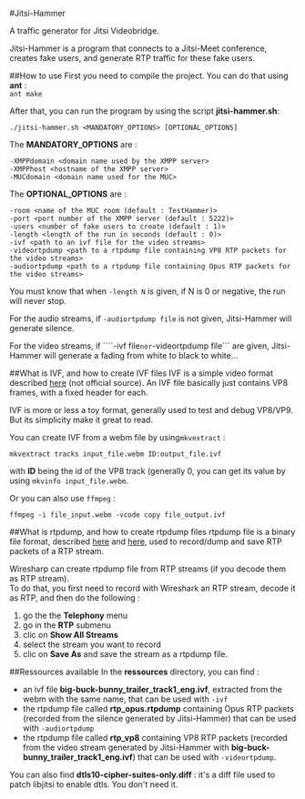 #Jitsi-Hammer

A traffic generator for Jitsi Videobridge.

Jitsi-Hammer is a program that connects to a Jitsi-Meet conference, creates fake users, and generate RTP traffic for these fake users.

##How to use
First you need to compile the project. You can do that using **ant** :  
```ant make```

After that, you can run the program by using the script **jitsi-hammer.sh**:

```./jitsi-hammer.sh <MANDATORY_OPTIONS> [OPTIONAL_OPTIONS]```

The **MANDATORY_OPTIONS** are :

```
-XMPPdomain <domain name used by the XMPP server>
-XMPPhost <hostname of the XMPP server>
-MUCdomain <domain name used for the MUC>
```

The **OPTIONAL_OPTIONS** are :

```
-room <name of the MUC room (default : TestHammer)>
-port <port number of the XMPP server (default : 5222)>
-users <number of fake users to create (default : 1)>
-length <length of the run in seconds (default : 0)>
-ivf <path to an ivf file for the video streams>
-videortpdump <path to a rtpdump file containing VP8 RTP packets for the video streams>
-audiortpdump <path to a rtpdump file containing Opus RTP packets for the video streams>
```

You must know that when ```-length N``` is given, if N is 0 or negative, the run will never stop.

For the audio streams, if ```-audiortpdump file``` is not given, Jitsi-Hammer will generate silence.

For the video streams, if ````-ivf file``` nor ```-videortpdump file``` are given, Jitsi-Hammer will generate a fading from white to black to white...

##What is IVF, and how to create IVF files
IVF is a simple video format described [here](http://wiki.multimedia.cx/index.php?title=IVF) (not official source). An IVF file basically just contains VP8 frames, with a fixed header for each.

IVF is more or less a toy format, generally used to test and debug VP8/VP9. But its simplicity make it great to read.

You can create IVF from a webm file by using```mkvextract``` :
```
mkvextract tracks input_file.webm ID:output_file.ivf
```
with **ID** being the id of the VP8 track (generally 0, you can get its value by using ```mkvinfo input_file.webm```.

Or you can also use ```ffmpeg``` :
```
ffmpeg -i file_input.webm -vcode copy file_output.ivf
```

##What is rtpdump, and how to create rtpdump files
rtpdump file is a binary file format, described [here](http://wiki.wireshark.org/rtpdump) and [here](http://www.cs.columbia.edu/irt/software/rtptools/), used to record/dump and save RTP packets of a RTP stream.

Wiresharp can create rtpdump file from RTP streams (if you decode them as RTP stream).  
To do that, you first need to record with Wireshark an RTP stream, decode it as RTP, and then do the following :  
 1. go the the **Telephony** menu
 2. go in the **RTP** submenu
 3. clic on **Show All Streams**
 4. select the stream you want to record
 5. clic on **Save As** and save the stream as a rtpdump file.

##Ressources available
In the **ressources** directory, you can find :
 - an ivf file **big-buck-bunny_trailer_track1_eng.ivf**, extracted from the webm with the same name, that can be used with ```-ivf```
 - the rtpdump file called **rtp_opus.rtpdump** containing Opus RTP packets (recorded from the silence generated by Jitsi-Hammer) that can be used with ```-audiortpdump```
 - the rtpdump file called **rtp_vp8** containing VP8 RTP packets (recorded from the video stream generated by Jitsi-Hammer with **big-buck-bunny_trailer_track1_eng.ivf**) that can be used with ```-videortpdump```.

You can also find **dtls10-cipher-suites-only.diff** : it's a diff file used to patch libjitsi to enable dtls. You don't need it.
